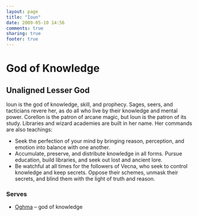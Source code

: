 ```yaml
---
layout: page
title: "Ioun"
date: 2009-05-10 14:56
comments: true
sharing: true
footer: true
---
```

# God of Knowledge
## Unaligned Lesser God

Ioun is the god of knowledge, skill, and prophecy. Sages, seers, and tacticians revere her, as do all who live by their knowledge and mental power. Corellon is the patron of arcane magic, but Ioun is the patron of its study. Libraries and wizard academies are built in her name. Her commands are also teachings:

* Seek the perfection of your mind by bringing reason, perception, and emotion into balance with one another.
* Accumulate, preserve, and distribute knowledge in all forms. Pursue education, build libraries, and seek out lost and ancient lore.
* Be watchful at all times for the followers of Vecna, who seek to control knowledge and keep secrets. Oppose their schemes, unmask their secrets, and blind them with the light of truth and reason.

### Serves
* [Oghma](/campaigns/toee/deities/Oghma.html) – god of knowledge
